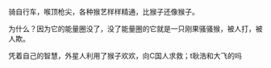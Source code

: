 骑自行车，喉顶枪尖，各种猴艺样样精通，比猴子还像猴子。

为什么？因为它的能量圈没了，没了能量圈的它就是一只刚果骚骚猴，被人打，被人欺。

凭着自己的智慧，外星人利用了猴子欢欢，向C国人求救；t耿浩和大飞的吗



<!--stackedit_data:
eyJoaXN0b3J5IjpbLTE2NzYzMTQ2NTIsMjA0MDI5NzYyMl19
-->